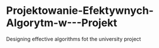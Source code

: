 # Projektowanie-Efektywnych-Algorytm-w---Projekt
Designing effective algorithms fot the university project
